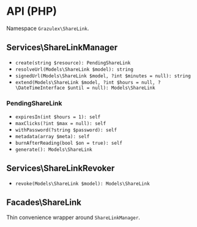 # API (PHP)

Namespace `Grazulex\ShareLink`.

## Services\ShareLinkManager
- `create(string $resource): PendingShareLink`
- `resolveUrl(Models\ShareLink $model): string`
- `signedUrl(Models\ShareLink $model, ?int $minutes = null): string`
- `extend(Models\ShareLink $model, ?int $hours = null, ?\DateTimeInterface $until = null): Models\ShareLink`

### PendingShareLink
- `expiresIn(int $hours = 1): self`
- `maxClicks(?int $max = null): self`
- `withPassword(?string $password): self`
- `metadata(array $meta): self`
- `burnAfterReading(bool $on = true): self`
- `generate(): Models\ShareLink`

## Services\ShareLinkRevoker
- `revoke(Models\ShareLink $model): Models\ShareLink`

## Facades\ShareLink
Thin convenience wrapper around `ShareLinkManager`.

